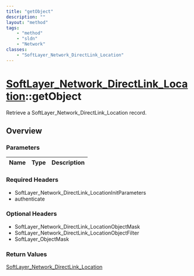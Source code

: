 ```yaml
---
title: "getObject"
description: ""
layout: "method"
tags:
    - "method"
    - "sldn"
    - "Network"
classes:
    - "SoftLayer_Network_DirectLink_Location"
---
```

# [SoftLayer_Network_DirectLink_Location](/reference/services/SoftLayer_Network_DirectLink_Location)::getObject

Retrieve a SoftLayer_Network_DirectLink_Location record.


## Overview 


### Parameters 
|Name | Type | Description |
| --- | --- | --- |


### Required Headers
* SoftLayer_Network_DirectLink_LocationInitParameters
* authenticate

### Optional Headers
* SoftLayer_Network_DirectLink_LocationObjectMask
* SoftLayer_Network_DirectLink_LocationObjectFilter
* SoftLayer_ObjectMask

### Return Values
<a href='/reference/datatypes/SoftLayer_Network_DirectLink_Location'>SoftLayer_Network_DirectLink_Location </a>

